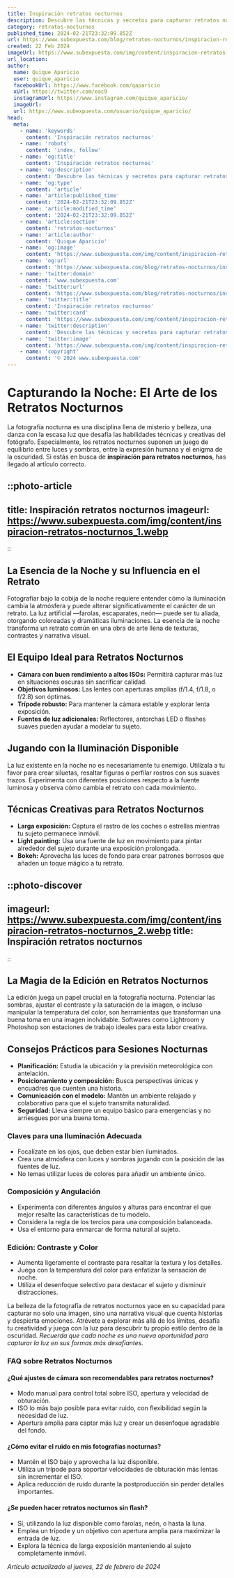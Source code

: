 ```yaml
---
title: Inspiración retratos nocturnos
description: Descubre las técnicas y secretos para capturar retratos nocturnos que inspiren. Consejos expertos para fotos mágicas bajo las estrellas.
category: retratos-nocturnos
published_time: 2024-02-21T23:32:09.852Z
url: https://www.subexpuesta.com/blog/retratos-nocturnos/inspiracion-retratos-nocturnos
created: 22 Feb 2024
imageUrl: https://www.subexpuesta.com/img/content/inspiracion-retratos-nocturnos_1.webp
url_location:
author:
  name: Quique Aparicio
  user: quique_aparicio
  facebookUrl: https://www.facebook.com/qaparicio
  xUrl: https://twitter.com/eac9
  instagramUrl: https://www.instagram.com/quique_aparicio/
  imageUrl: 
  url: https://www.subexpuesta.com/usuario/quique_aparicio/
head:
  meta:
    - name: 'keywords'
      content: 'Inspiración retratos nocturnos'
    - name: 'robots'
      content: 'index, follow'
    - name: 'og:title'
      content: 'Inspiración retratos nocturnos'
    - name: 'og:description'
      content: 'Descubre las técnicas y secretos para capturar retratos nocturnos que inspiren. Consejos expertos para fotos mágicas bajo las estrellas.'
    - name: 'og:type'
      content: 'article'
    - name: 'article:published_time'
      content: '2024-02-21T23:32:09.852Z'
    - name: 'article:modified_time'
      content: '2024-02-21T23:32:09.852Z'
    - name: 'article:section'
      content: 'retratos-nocturnos'
    - name: 'article:author'
      content: 'Quique Aparicio'
    - name: 'og:image'
      content: 'https://www.subexpuesta.com/img/content/inspiracion-retratos-nocturnos_1.webp'
    - name: 'og:url'
      content: 'https://www.subexpuesta.com/blog/retratos-nocturnos/inspiracion-retratos-nocturnos'
    - name: 'twitter:domain'
      content: 'www.subexpuesta.com'
    - name: 'twitter:url'
      content: 'https://www.subexpuesta.com/blog/retratos-nocturnos/inspiracion-retratos-nocturnos'
    - name: 'twitter:title'
      content: 'Inspiración retratos nocturnos'
    - name: 'twitter:card'
      content: 'https://www.subexpuesta.com/img/content/inspiracion-retratos-nocturnos_1.webp'
    - name: 'twitter:description'
      content: 'Descubre las técnicas y secretos para capturar retratos nocturnos que inspiren. Consejos expertos para fotos mágicas bajo las estrellas.'
    - name: 'twitter:image'
      content: 'https://www.subexpuesta.com/img/content/inspiracion-retratos-nocturnos_1.webp'
    - name: 'copyright'
      content: '© 2024 www.subexpuesta.com'
---
```

# Capturando la Noche: El Arte de los Retratos Nocturnos

La fotografía nocturna es una disciplina llena de misterio y belleza, una danza con la escasa luz que desafía las habilidades técnicas y creativas del fotógrafo. Especialmente, los retratos nocturnos suponen un juego de equilibrio entre luces y sombras, entre la expresión humana y el enigma de la oscuridad. Si estás en busca de **inspiración para retratos nocturnos**, has llegado al artículo correcto.


::photo-article
---
title: Inspiración retratos nocturnos
imageurl: https://www.subexpuesta.com/img/content/inspiracion-retratos-nocturnos_1.webp
---
::


## La Esencia de la Noche y su Influencia en el Retrato

Fotografiar bajo la cobija de la noche requiere entender cómo la iluminación cambia la atmósfera y puede alterar significativamente el carácter de un retrato. La luz artificial —farolas, escaparates, neón— puede ser tu aliada, otorgando coloreadas y dramáticas iluminaciones. La esencia de la noche transforma un retrato común en una obra de arte llena de texturas, contrastes y narrativa visual.

## El Equipo Ideal para Retratos Nocturnos

- **Cámara con buen rendimiento a altos ISOs:** Permitirá capturar más luz en situaciones oscuras sin sacrificar calidad.
- **Objetivos luminosos:** Las lentes con aperturas amplias (f/1.4, f/1.8, o f/2.8) son óptimas.
- **Trípode robusto:** Para mantener la cámara estable y explorar lenta exposición.
- **Fuentes de luz adicionales:** Reflectores, antorchas LED o flashes suaves pueden ayudar a modelar tu sujeto.

## Jugando con la Iluminación Disponible

La luz existente en la noche no es necesariamente tu enemigo. Utilízala a tu favor para crear siluetas, resaltar figuras o perfilar rostros con sus suaves trazos. Experimenta con diferentes posiciones respecto a la fuente luminosa y observa cómo cambia el retrato con cada movimiento.

## Técnicas Creativas para Retratos Nocturnos

- **Larga exposición:** Captura el rastro de los coches o estrellas mientras tu sujeto permanece inmóvil.
- **Light painting:** Usa una fuente de luz en movimiento para pintar alrededor del sujeto durante una exposición prolongada.
- **Bokeh:** Aprovecha las luces de fondo para crear patrones borrosos que añaden un toque mágico a tu retrato.


::photo-discover
---
imageurl: https://www.subexpuesta.com/img/content/inspiracion-retratos-nocturnos_2.webp
title: Inspiración retratos nocturnos
---
::


## La Magia de la Edición en Retratos Nocturnos

La edición juega un papel crucial en la fotografía nocturna. Potenciar las sombras, ajustar el contraste y la saturación de la imagen, o incluso manipular la temperatura del color, son herramientas que transforman una buena toma en una imagen inolvidable. Softwares como Lightroom y Photoshop son estaciones de trabajo ideales para esta labor creativa.

## Consejos Prácticos para Sesiones Nocturnas

- **Planificación:** Estudia la ubicación y la previsión meteorológica con antelación.
- **Posicionamiento y composición:** Busca perspectivas únicas y encuadres que cuenten una historia.
- **Comunicación con el modelo:** Mantén un ambiente relajado y colaborativo para que el sujeto transmita naturalidad.
- **Seguridad:** Lleva siempre un equipo básico para emergencias y no arriesgues por una buena toma.

### Claves para una Iluminación Adecuada

- Focalízate en los ojos, que deben estar bien iluminados.
- Crea una atmósfera con luces y sombras jugando con la posición de las fuentes de luz.
- No temas utilizar luces de colores para añadir un ambiente único.

### Composición y Angulación

- Experimenta con diferentes ángulos y alturas para encontrar el que mejor resalte las características de tu modelo.
- Considera la regla de los tercios para una composición balanceada.
- Usa el entorno para enmarcar de forma natural al sujeto.

### Edición: Contraste y Color

- Aumenta ligeramente el contraste para resaltar la textura y los detalles.
- Juega con la temperatura del color para enfatizar la sensación de noche.
- Utiliza el desenfoque selectivo para destacar el sujeto y disminuir distracciones.

La belleza de la fotografía de retratos nocturnos yace en su capacidad para capturar no solo una imagen, sino una narrativa visual que cuenta historias y despierta emociones. Atrévete a explorar más allá de los límites, desafía tu creatividad y juega con la luz para descubrir tu propio estilo dentro de la oscuridad. *Recuerda que cada noche es una nueva oportunidad para capturar la luz en sus formas más desafiantes.*

### FAQ sobre Retratos Nocturnos

#### ¿Qué ajustes de cámara son recomendables para retratos nocturnos?

- Modo manual para control total sobre ISO, apertura y velocidad de obturación.
- ISO lo más bajo posible para evitar ruido, con flexibilidad según la necesidad de luz.
- Apertura amplia para captar más luz y crear un desenfoque agradable del fondo.

#### ¿Cómo evitar el ruido en mis fotografías nocturnas?

- Mantén el ISO bajo y aprovecha la luz disponible.
- Utiliza un trípode para soportar velocidades de obturación más lentas sin incrementar el ISO.
- Aplica reducción de ruido durante la postproducción sin perder detalles importantes.

#### ¿Se pueden hacer retratos nocturnos sin flash?

- Sí, utilizando la luz disponible como farolas, neón, o hasta la luna.
- Emplea un trípode y un objetivo con apertura amplia para maximizar la entrada de luz.
- Explora la técnica de larga exposición manteniendo al sujeto completamente inmóvil.

_Artículo actualizado el jueves, 22 de febrero de 2024_